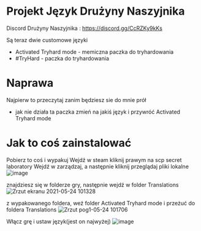 # Projekt Język Drużyny Naszyjnika

 Discord Drużyny Naszyjnika : https://discord.gg/CcRZKy9kKs
 
 Są teraz dwie customowe języki
 -  Activated Tryhard mode - memiczna paczka do tryhardowania
 -  #TryHard - paczka do tryhardowania
# Naprawa
Najpierw to przeczytaj zanim będziesz sie do mnie prół
- jak nie działa ta paczka zmień na jakiś język i przywróć Activated Tryhard mode 
# Jak to coś zainstalować
Pobierz to coś i wypakuj
Wejdź w steam kliknij prawym na scp secret laboratory
Wejdź w zarządzaj, a następnie kliknij przeglądaj pliki lokalne
![image](https://user-images.githubusercontent.com/61940380/119317368-4edaed80-bc78-11eb-9bd2-c3da9a0906fb.png)

znajdziesz się w folderze gry, następnie wejdź w folder Translations
![Zrzut ekranu 2021-05-24 101328](https://user-images.githubusercontent.com/61940380/119317745-babd5600-bc78-11eb-978e-f6ab9ab5ed44.png)

z wypakowanego foldera, weź folder Activated Tryhard mode i przeżuć do foldera Translations
![Zrzut pog1-05-24 101706](https://user-images.githubusercontent.com/61940380/119318177-433bf680-bc79-11eb-954b-8a39304d7beb.png)

Włącz grę i ustaw język(jest on najwyżej)
![image](https://user-images.githubusercontent.com/61940380/119318490-b0e82280-bc79-11eb-938e-004a410ef028.png)
